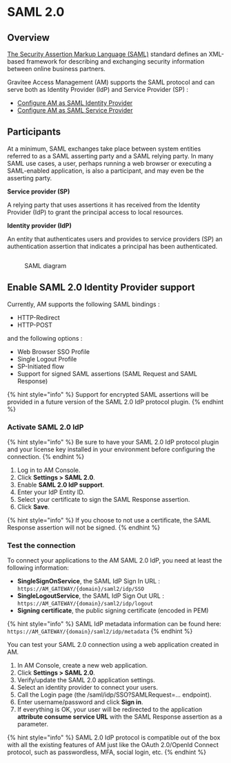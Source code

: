 # SAML 2.0

## Overview

[The Security Assertion Markup Language (SAML)](http://docs.oasis-open.org/security/saml/Post2.0/sstc-saml-tech-overview-2.0.html) standard defines an XML-based framework for describing and exchanging security information between online business partners.

Gravitee Access Management (AM) supports the SAML protocol and can serve both as Identity Provider (IdP) and Service Provider (SP) :

* [Configure AM as SAML Identity Provider](saml-2.0.md#enable-saml-2.0-identity-provider-support)
* [Configure AM as SAML Service Provider](../identity-providers/enterprise-identity-providers/saml-2.0.md)

## Participants

At a minimum, SAML exchanges take place between system entities referred to as a SAML asserting party and a SAML relying party. In many SAML use cases, a user, perhaps running a web browser or executing a SAML-enabled application, is also a participant, and may even be the asserting party.

**Service provider (SP)**

A relying party that uses assertions it has received from the Identity Provider (IdP) to grant the principal access to local resources.

**Identity provider (IdP)**

An entity that authenticates users and provides to service providers (SP) an authentication assertion that indicates a principal has been authenticated.

<figure><img src="https://docs.gravitee.io/images/am/current/graviteeio-am-devguide-protocols-saml-overview.png" alt=""><figcaption><p>SAML diagram</p></figcaption></figure>

## Enable SAML 2.0 Identity Provider support

Currently, AM supports the following SAML bindings :

* HTTP-Redirect
* HTTP-POST

and the following options :

* Web Browser SSO Profile
* Single Logout Profile
* SP-Initiated flow
* Support for signed SAML assertions (SAML Request and SAML Response)

{% hint style="info" %}
Support for encrypted SAML assertions will be provided in a future version of the SAML 2.0 IdP protocol plugin.
{% endhint %}

### Activate SAML 2.0 IdP

{% hint style="info" %}
Be sure to have your SAML 2.0 IdP protocol plugin and your license key installed in your environment before configuring the connection.
{% endhint %}

1. Log in to AM Console.
2. Click **Settings > SAML 2.0**.
3. Enable **SAML 2.0 IdP support**.
4. Enter your IdP Entity ID.
5. Select your certificate to sign the SAML Response assertion.
6. Click **Save**.

{% hint style="info" %}
If you choose to not use a certificate, the SAML Response assertion will not be signed.
{% endhint %}

### Test the connection

To connect your applications to the AM SAML 2.0 IdP, you need at least the following information:

* **SingleSignOnService**, the SAML IdP Sign In URL : `https://AM_GATEWAY/{domain}/saml2/idp/SSO`
* **SingleLogoutService**, the SAML IdP Sign Out URL : `https://AM_GATEWAY/{domain}/saml2/idp/logout`
* **Signing certificate**, the public signing certificate (encoded in PEM)

{% hint style="info" %}
SAML IdP metadata information can be found here: `https://AM_GATEWAY/{domain}/saml2/idp/metadata`
{% endhint %}

You can test your SAML 2.0 connection using a web application created in AM.

1. In AM Console, create a new web application.
2. Click **Settings > SAML 2.0**.
3. Verify/update the SAML 2.0 application settings.
4. Select an identity provider to connect your users.
5. Call the Login page (the /saml/idp/SSO?SAMLRequest=…​ endpoint).
6. Enter username/password and click **Sign in**.
7. If everything is OK, your user will be redirected to the application **attribute consume service URL** with the SAML Response assertion as a parameter.

{% hint style="info" %}
SAML 2.0 IdP protocol is compatible out of the box with all the existing features of AM just like the OAuth 2.0/OpenId Connect protocol, such as passwordless, MFA, social login, etc.
{% endhint %}
